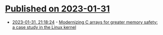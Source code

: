 # [Published on 2023-01-31](index.md)

* [2023-01-31, 21:18:24](https://news.ycombinator.com/item?id=34602297) - [Modernizing C arrays for greater memory safety: a case study in the Linux kernel](https://people.kernel.org/kees/bounded-flexible-arrays-in-c)
